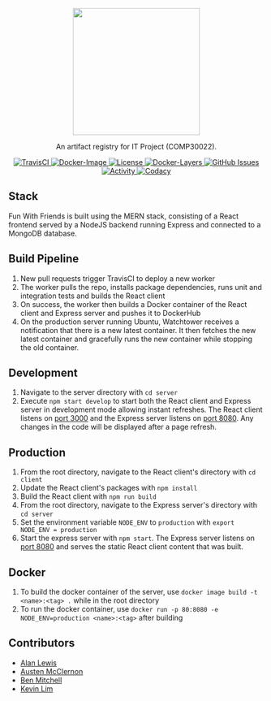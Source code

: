 <p align="center">
	<img src="https://raw.githubusercontent.com/kvoli/fun-with-friends/staging/github-banner.png" width="250">
</p>
<p align="center">An artifact registry for IT Project (COMP30022).</p>

<p align="center">
  <a href="https://travis-ci.com/kvoli/fun-with-friends">
    <img alt="TravisCI" src="https://img.shields.io/travis/com/kvoli/fun-with-friends" />
  </a>
  <a href="https://microbadger.com/images/kvoli/fun-with-friends">
    <img alt="Docker-Image" src="https://images.microbadger.com/badges/version/kvoli/fun-with-friends.svg">
  </a>
  <a href="https://github.com/kvoli/fun-with-friends/blob/staging/LICENSE">
    <img alt="License" src="https://img.shields.io/github/license/kvoli/fun-with-friends" />
  </a>
  <a href="https://microbadger.com/images/kvoli/fun-with-friends">
    <img alt="Docker-Layers" src="https://images.microbadger.com/badges/image/kvoli/fun-with-friends.svg">
  </a>
  <a href="https://github.com/kvoli/fun-with-friends/pulls">
    <img alt="GitHub Issues" src="https://img.shields.io/github/issues-pr/kvoli/fun-with-friends" />
  </a>
  <a href="https://github.com/kvoli/fun-with-friends/commits/staging">
    <img alt="Activity" src="https://img.shields.io/github/commit-activity/m/kvoli/fun-with-friends" />
  </a>
  <a href="https://www.codacy.com/app/kvoli/fun-with-friends?utm_source=github.com&amp;utm_medium=referral&amp;utm_content=kvoli/fun-with-friends&amp;utm_campaign=Badge_Grade">
    <img alt="Codacy" src="https://api.codacy.com/project/badge/Grade/2c082bb69c6a4c6381168b46aa44b6d7" />
  </a>
</p>


## Stack
Fun With Friends is built using the MERN stack, consisting of a React frontend served by a NodeJS backend running Express and connected to a MongoDB database.

## Build Pipeline
1. New pull requests trigger TravisCI to deploy a new worker
2. The worker pulls the repo, installs package dependencies, runs unit and integration tests and builds the React client 
3. On success, the worker then builds a Docker container of the React client and Express server and pushes it to DockerHub
4. On the production server running Ubuntu, Watchtower receives a notification that there is a new latest container. It then fetches the new latest container and gracefully runs the new container while stopping the old container.

## Development
1. Navigate to the server directory with `cd server`
2. Execute `npm start develop` to start both the React client and Express server in development mode allowing instant refreshes.
The React client listens on [port 3000](http://localhost:3000) and the Express server listens on [port 8080](http://localhost:8080). Any changes in the code will be displayed after a page refresh. 

## Production
1. From the root directory, navigate to the React client's directory with `cd client`
2. Update the React client's packages with `npm install`
3. Build the React client with `npm run build`
4. From the root directory, navigate to the Express server's directory with `cd server`
5. Set the environment variable `NODE_ENV` to `production` with `export NODE_ENV = production`
6. Start the express server with `npm start`.
The Express server listens on [port 8080](http://localhost:8080) and serves the static React client content that was built.

## Docker 
1. To build the docker container of the server, use `docker image build -t <name>:<tag> .` while in the root directory
2. To run the docker container, use `docker run -p 80:8080 -e NODE_ENV=production <name>:<tag>` after building

## Contributors
- [Alan Lewis](https://github.com/alanlewis764)
- [Austen McClernon](https://github.com/kvoli)
- [Ben Mitchell](https://github.com/Dezyh)
- [Kevin Lim](https://github.com/Ambient004)
